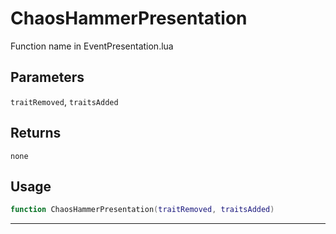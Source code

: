 # ChaosHammerPresentation
Function name in EventPresentation.lua
## Parameters
`traitRemoved`, `traitsAdded`
## Returns
`none`
## Usage
```lua
function ChaosHammerPresentation(traitRemoved, traitsAdded)
```
---
